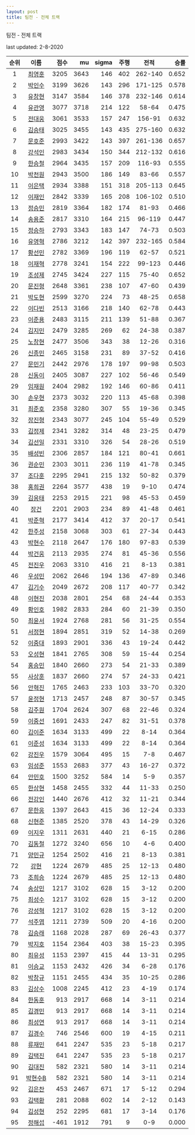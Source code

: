 ```yaml
---
layout: post
title: 팀전 - 전체 트랙
---
```


팀전 - 전체 트랙

last updated: 2-8-2020

| 순위 | 이름 | 점수 | mu | sigma | 주행 | 전적 | 승률 |
|:---:|:---:|---:|---:|---:|---:|:---:|---:|
| 1 | [최영훈](../choiyeonghun) | 3205 | 3643 | 146 | 402 | 262-140 | 0.652 |
| 2 | [박인수](../bakinsu) | 3199 | 3626 | 143 | 296 | 171-125 | 0.578 |
| 3 | [유창현](../yuchanghyeon) | 3147 | 3584 | 146 | 378 | 232-146 | 0.614 |
| 4 | [유관영](../yugwanyeong) | 3077 | 3718 | 214 | 122 | 58-64 | 0.475 |
| 5 | [전대웅](../jeondaewoong) | 3061 | 3533 | 157 | 247 | 156-91 | 0.632 |
| 6 | [김승태](../gimseungtae) | 3025 | 3455 | 143 | 435 | 275-160 | 0.632 |
| 7 | [문호준](../munhojun) | 2993 | 3422 | 143 | 397 | 261-136 | 0.657 |
| 8 | [강석인](../gangseokin) | 2983 | 3434 | 150 | 344 | 212-132 | 0.616 |
| 9 | [한승철](../hanseungcheol) | 2964 | 3435 | 157 | 209 | 116-93 | 0.555 |
| 10 | [박천원](../bakcheonwon) | 2943 | 3500 | 186 | 149 | 83-66 | 0.557 |
| 11 | [이은택](../ieuntaek) | 2934 | 3388 | 151 | 318 | 205-113 | 0.645 |
| 12 | [이재인](../ijaein) | 2842 | 3339 | 165 | 208 | 106-102 | 0.510 |
| 13 | [정승민](../jeongseungmin) | 2819 | 3364 | 182 | 174 | 81-93 | 0.466 |
| 14 | [송용준](../songyongjun) | 2817 | 3310 | 164 | 215 | 96-119 | 0.447 |
| 15 | [정승하](../jeongseungha) | 2793 | 3343 | 183 | 147 | 74-73 | 0.503 |
| 16 | [유영혁](../yuyeonghyeok) | 2786 | 3212 | 142 | 397 | 232-165 | 0.584 |
| 17 | [황선민](../hwangseongmin) | 2782 | 3369 | 196 | 119 | 62-57 | 0.521 |
| 18 | [이재혁](../ijaehyeok) | 2778 | 3241 | 154 | 222 | 99-123 | 0.446 |
| 19 | [조성제](../joseongje) | 2745 | 3424 | 227 | 115 | 75-40 | 0.652 |
| 20 | [문진형](../munjinhyeong) | 2648 | 3361 | 238 | 107 | 47-60 | 0.439 |
| 21 | [박도현](../bakdohyeon) | 2599 | 3270 | 224 | 73 | 48-25 | 0.658 |
| 22 | [이다빈](../idabin) | 2513 | 3166 | 218 | 140 | 62-78 | 0.443 |
| 23 | [이준용](../ijunyong) | 2483 | 3115 | 211 | 139 | 51-88 | 0.367 |
| 24 | [김지민](../gimjimin) | 2479 | 3285 | 269 | 62 | 24-38 | 0.387 |
| 25 | [노창현](../nochanghyeon) | 2477 | 3506 | 343 | 38 | 12-26 | 0.316 |
| 26 | [신종민](../shinjongmin) | 2465 | 3158 | 231 | 89 | 37-52 | 0.416 |
| 27 | [문민기](../munmingi) | 2442 | 2976 | 178 | 197 | 99-98 | 0.503 |
| 28 | [신동이](../shindongi) | 2405 | 3087 | 227 | 102 | 56-46 | 0.549 |
| 29 | [임재원](../imjaewon) | 2404 | 2982 | 192 | 146 | 60-86 | 0.411 |
| 30 | [손우현](../sonuhyeon) | 2373 | 3032 | 220 | 113 | 45-68 | 0.398 |
| 31 | [최준호](../choijunho) | 2358 | 3280 | 307 | 55 | 19-36 | 0.345 |
| 32 | [장진형](../jangjinhyeong) | 2343 | 3077 | 245 | 104 | 55-49 | 0.529 |
| 33 | [김정제](../gimjeongje) | 2341 | 3282 | 314 | 48 | 23-25 | 0.479 |
| 34 | [김선일](../gimseonil) | 2331 | 3310 | 326 | 54 | 28-26 | 0.519 |
| 35 | [배성빈](../baeseongbin) | 2306 | 2857 | 184 | 121 | 80-41 | 0.661 |
| 36 | [권순민](../gweonsoonmin) | 2303 | 3011 | 236 | 119 | 41-78 | 0.345 |
| 37 | [조다훈](../jodahun) | 2295 | 2941 | 215 | 132 | 50-82 | 0.379 |
| 38 | [홍희권](../hongheegweon) | 2264 | 3577 | 438 | 19 | 9-10 | 0.474 |
| 39 | [김응태](../gimeungtae) | 2253 | 2915 | 221 | 98 | 45-53 | 0.459 |
| 40 | [장건](../janggeon) | 2201 | 2903 | 234 | 89 | 41-48 | 0.461 |
| 41 | [박준혁](../bakjunhyeok) | 2177 | 3414 | 412 | 37 | 20-17 | 0.541 |
| 42 | [한주성](../hanjuseong) | 2158 | 3068 | 303 | 61 | 27-34 | 0.443 |
| 43 | [박현수](../bakhyeonsu) | 2118 | 2647 | 176 | 180 | 97-83 | 0.539 |
| 44 | [박건웅](../bakgeonung) | 2113 | 2935 | 274 | 81 | 45-36 | 0.556 |
| 45 | [전진우](../jeonjinwoo) | 2063 | 3310 | 416 | 21 | 8-13 | 0.381 |
| 46 | [우성민](../useongmin) | 2062 | 2646 | 194 | 136 | 47-89 | 0.346 |
| 47 | [김기수](../gimgisu) | 2049 | 2672 | 208 | 117 | 40-77 | 0.342 |
| 48 | [이현진](../ihyeonjin) | 2038 | 2801 | 254 | 68 | 24-44 | 0.353 |
| 49 | [황인호](../hwanginho) | 1982 | 2833 | 284 | 60 | 21-39 | 0.350 |
| 50 | [최윤서](../choiyunseo) | 1924 | 2768 | 281 | 56 | 31-25 | 0.554 |
| 51 | [서정현](../seojeonghyeon) | 1894 | 2851 | 319 | 52 | 14-38 | 0.269 |
| 52 | [이중대](../ijungdae) | 1893 | 2901 | 336 | 43 | 19-24 | 0.442 |
| 53 | [오성현](../oseonghyeon) | 1841 | 2765 | 308 | 59 | 15-44 | 0.254 |
| 54 | [홍승민](../hongseungmin) | 1840 | 2660 | 273 | 54 | 21-33 | 0.389 |
| 55 | [사상훈](../sasanghun) | 1837 | 2660 | 274 | 57 | 24-33 | 0.421 |
| 56 | [안혁진](../anhyeokjin) | 1765 | 2463 | 233 | 103 | 33-70 | 0.320 |
| 57 | [윤정현](../yunjeonghyeon) | 1713 | 2457 | 248 | 87 | 30-57 | 0.345 |
| 58 | [김주원](../gimjuwon) | 1704 | 2624 | 307 | 68 | 22-46 | 0.324 |
| 59 | [이중선](../ijungseon) | 1691 | 2433 | 247 | 82 | 31-51 | 0.378 |
| 60 | [김이준](../gimijun) | 1634 | 3133 | 499 | 22 | 8-14 | 0.364 |
| 61 | [이준성](../ijunseong) | 1634 | 3133 | 499 | 22 | 8-14 | 0.364 |
| 62 | [강진우](../gangjinwu) | 1579 | 3064 | 495 | 15 | 7-8 | 0.467 |
| 63 | [임성준](../imseongjun) | 1553 | 2683 | 377 | 43 | 16-27 | 0.372 |
| 64 | [안민호](../anminho) | 1500 | 3252 | 584 | 14 | 5-9 | 0.357 |
| 65 | [한상현](../hansanghyeon) | 1458 | 2455 | 332 | 44 | 11-33 | 0.250 |
| 66 | [전강인](../jeongangin) | 1440 | 2676 | 412 | 32 | 11-21 | 0.344 |
| 67 | [문한웅](../munhanung) | 1397 | 2643 | 415 | 36 | 12-24 | 0.333 |
| 68 | [신현준](../shinhyeonjun) | 1385 | 2520 | 378 | 43 | 14-29 | 0.326 |
| 69 | [이지우](../ijiu) | 1311 | 2631 | 440 | 21 | 6-15 | 0.286 |
| 70 | [김동철](../gimdongcheol) | 1272 | 3240 | 656 | 10 | 4-6 | 0.400 |
| 71 | [양민규](../yangmingyu) | 1254 | 2502 | 416 | 21 | 8-13 | 0.381 |
| 72 | [강현](../ganghyeon) | 1224 | 2679 | 485 | 25 | 12-13 | 0.480 |
| 73 | [조희승](../joheeseung) | 1224 | 2679 | 485 | 25 | 12-13 | 0.480 |
| 74 | [송상민](../songsangmin) | 1217 | 3102 | 628 | 15 | 3-12 | 0.200 |
| 75 | [최성수](../choiseongsu) | 1217 | 3102 | 628 | 15 | 3-12 | 0.200 |
| 76 | [강성혁](../gangseonghyeok) | 1217 | 3102 | 628 | 15 | 3-12 | 0.200 |
| 77 | [석주엽](../seokjuyeob) | 1211 | 2739 | 509 | 20 | 4-16 | 0.200 |
| 78 | [김승래](../gimseungrae) | 1168 | 2028 | 287 | 69 | 26-43 | 0.377 |
| 79 | [박지호](../bakjiho) | 1154 | 2364 | 403 | 38 | 15-23 | 0.395 |
| 80 | [최유성](../choiyuseong) | 1153 | 2397 | 415 | 44 | 13-31 | 0.295 |
| 81 | [이승교](../iseunggyo) | 1153 | 2432 | 426 | 34 | 6-28 | 0.176 |
| 82 | [박창규](../bakchanggyu) | 1151 | 2455 | 434 | 35 | 10-25 | 0.286 |
| 83 | [김상수](../gimsangsu) | 1008 | 2245 | 412 | 23 | 4-19 | 0.174 |
| 84 | [한동훈](../handonghun) | 913 | 2917 | 668 | 14 | 3-11 | 0.214 |
| 85 | [김경민](../gimgyeongmin) | 913 | 2917 | 668 | 14 | 3-11 | 0.214 |
| 86 | [최성연](../choiseongyeon) | 913 | 2917 | 668 | 14 | 3-11 | 0.214 |
| 87 | [김경수](../gimgyeongsu) | 746 | 2546 | 600 | 19 | 4-15 | 0.211 |
| 88 | [류재민](../ryujaemin) | 641 | 2247 | 535 | 23 | 5-18 | 0.217 |
| 89 | [김택진](../gimtaekjin) | 641 | 2247 | 535 | 23 | 5-18 | 0.217 |
| 90 | [김대진](../gimdaejin) | 582 | 2321 | 580 | 14 | 3-11 | 0.214 |
| 91 | [박현수B](../bakhyeonsu-b) | 582 | 2321 | 580 | 14 | 3-11 | 0.214 |
| 92 | [김은찬](../gimeunchan) | 453 | 2467 | 671 | 17 | 5-12 | 0.294 |
| 93 | [김택환](../gimtaekhwan) | 281 | 2088 | 602 | 14 | 2-12 | 0.143 |
| 94 | [김성현](../gimseonghyeon) | 252 | 2295 | 681 | 17 | 3-14 | 0.176 |
| 95 | [정해섭](../jeonghaeseop) | -461 | 1912 | 791 | 9 | 0-9 | 0.000 |
